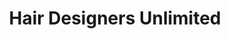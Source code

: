 ---
title: "Hair Designers Unlimited"
url: /mount-gilead/hair-designers-unlimited/
shop: hairdresser
---